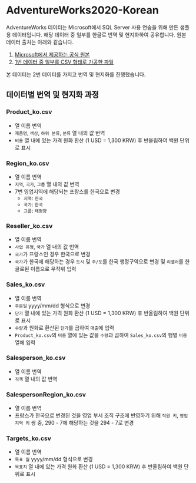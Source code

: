 # AdventureWorks2020-Korean
AdventureWorks 데이터는 Microsoft에서 SQL Server 사용 연습을 위해 만든 샘플용 데이터입니다. 해당 데이터 중 일부를 한글로 번역 및 현지화하여 공유합니다. 원본 데이터 출처는 아래와 같습니다. 
  1. [Microsoft에서 제공하는 공식 원본](https://learn.microsoft.com/en-us/sql/samples/adventureworks-install-configure?view=sql-server-ver16&tabs=ssms)
  2. [1번 데이터 중 일부를 CSV 형태로 가공한 파일](https://www.kaggle.com/datasets/algorismus/adventure-works-in-excel-tables/data)

본 데이터는 2번 데이터를 가지고 번역 및 현지화를 진행했습니다. 

## 데이터별 번역 및 현지화 과정

### Product_ko.csv
  - 열 이름 번역
  - `제품명`, `색상`, `하위 분류`, `분류` 열 내의 값 번역
  - `비용` 열 내에 있는 가격 원화 환산 (1 USD = 1,300 KRW) 후 반올림하여 백원 단위로 표시
 
### Region_ko.csv
  - 열 이름 번역
  - `지역`, `국가`, `그룹` 열 내의 값 번역
  - 7번 영업지역에 해당되는 프랑스를 한국으로 변경
    - `지역`: `한국`
    - `국가`: `한국`
    - `그룹`: `태평양`

### Reseller_ko.csv
  - 열 이름 번역
  - `사업 유형`, `국가` 열 내의 값 번역
  - `국가`가 프랑스인 경우 한국으로 변경
  - `국가`가 한국에 해당하는 경우 `도시` 및 `주/도`를 한국 행정구역으로 변경 및 `리셀러`를 한글로된 이름으로 무작위 입력

### Sales_ko.csv
  - 열 이름 번역
  - `주문일` yyyy/mm/dd 형식으로 변경
  - `단가` 열 내에 있는 가격 원화 환산 (1 USD = 1,300 KRW) 후 반올림하여 백원 단위로 표시
  - `수량`과 원화로 환산된 `단가`를 곱하여 `매출`에 입력
  - `Product_ko.csv`의 `비용` 열에 있는 값을 `수량`과 곱하여 `Sales_ko.csv`의 행별 `비용` 열에 입력

### Salesperson_ko.csv
  - 열 이름 번역
  - `직책` 열 내의 값 번역

### SalespersonRegion_ko.csv
  - 열 이름 번역
  - 프랑스가 한국으로 변경된 것을 영업 부서 조직 구조에 반영하기 위해 `직원 키`, `영업지역 키` 쌍 중, 290 - 7에 해당하는 것을 294 - 7로 변경

### Targets_ko.csv
  - 열 이름 번역
  - `목표 월` yyyy/mm/dd 형식으로 변경
  - `목표치` 열 내에 있는 가격 원화 환산 (1 USD = 1,300 KRW) 후 반올림하여 백원 단위로 표시

